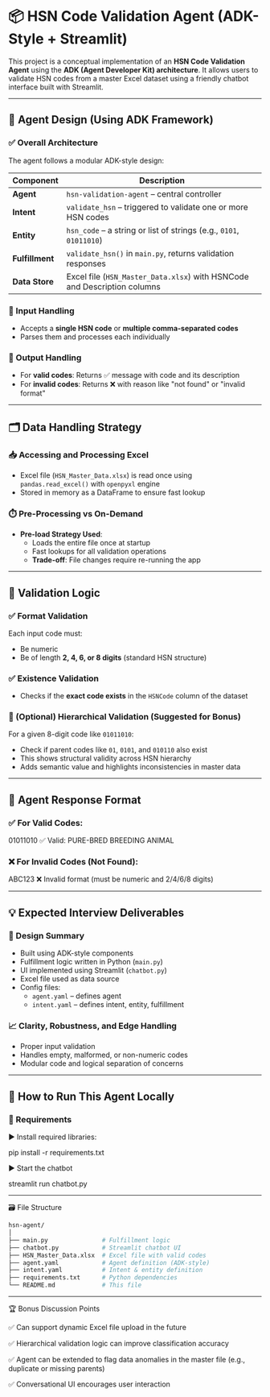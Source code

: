 # 📦 HSN Code Validation Agent (ADK-Style + Streamlit)

This project is a conceptual implementation of an **HSN Code Validation Agent** using the **ADK (Agent Developer Kit) architecture**. It allows users to validate HSN codes from a master Excel dataset using a friendly chatbot interface built with Streamlit.

---

## 🧠 Agent Design (Using ADK Framework)

### ✅ Overall Architecture

The agent follows a modular ADK-style design:

| Component       | Description |
|----------------|-------------|
| **Agent**       | `hsn-validation-agent` – central controller |
| **Intent**      | `validate_hsn` – triggered to validate one or more HSN codes |
| **Entity**      | `hsn_code` – a string or list of strings (e.g., `0101`, `01011010`) |
| **Fulfillment** | `validate_hsn()` in `main.py`, returns validation responses |
| **Data Store**  | Excel file (`HSN_Master_Data.xlsx`) with HSNCode and Description columns |

### 🧾 Input Handling

- Accepts a **single HSN code** or **multiple comma-separated codes**
- Parses them and processes each individually

### 🧾 Output Handling

- For **valid codes**: Returns ✅ message with code and its description
- For **invalid codes**: Returns ❌ with reason like "not found" or "invalid format"

---

## 🗂️ Data Handling Strategy

### 📥 Accessing and Processing Excel

- Excel file (`HSN_Master_Data.xlsx`) is read once using `pandas.read_excel()` with `openpyxl` engine
- Stored in memory as a DataFrame to ensure fast lookup

### ⏱️ Pre-Processing vs On-Demand

- **Pre-load Strategy Used**:
  - Loads the entire file once at startup
  - Fast lookups for all validation operations
  - **Trade-off**: File changes require re-running the app

---

## 🧪 Validation Logic

### ✅ Format Validation

Each input code must:
- Be numeric
- Be of length **2, 4, 6, or 8 digits** (standard HSN structure)

### ✅ Existence Validation

- Checks if the **exact code exists** in the `HSNCode` column of the dataset

### 🌲 (Optional) Hierarchical Validation (Suggested for Bonus)

For a given 8-digit code like `01011010`:
- Check if parent codes like `01`, `0101`, and `010110` also exist
- This shows structural validity across HSN hierarchy
- Adds semantic value and highlights inconsistencies in master data

---

## 💬 Agent Response Format

### ✅ For Valid Codes:
01011010 ✅ Valid: PURE-BRED BREEDING ANIMAL



### ❌ For Invalid Codes (Not Found):
ABC123 ❌ Invalid format (must be numeric and 2/4/6/8 digits)





---

## 💡 Expected Interview Deliverables

### 🧩 Design Summary

- Built using ADK-style components
- Fulfillment logic written in Python (`main.py`)
- UI implemented using Streamlit (`chatbot.py`)
- Excel file used as data source
- Config files:
  - `agent.yaml` – defines agent
  - `intent.yaml` – defines intent, entity, fulfillment

### 📈 Clarity, Robustness, and Edge Handling

- Proper input validation
- Handles empty, malformed, or non-numeric codes
- Modular code and logical separation of concerns

---

## 🚀 How to Run This Agent Locally

### 🔧 Requirements

▶️ Install required libraries:

pip install -r requirements.txt

▶️ Start the chatbot

streamlit run chatbot.py

---

🗃️ File Structure

```bash
hsn-agent/
│
├── main.py               # Fulfillment logic
├── chatbot.py            # Streamlit chatbot UI
├── HSN_Master_Data.xlsx  # Excel file with valid codes
├── agent.yaml            # Agent definition (ADK-style)
├── intent.yaml           # Intent & entity definition
├── requirements.txt      # Python dependencies
└── README.md             # This file

```
---

🏆 Bonus Discussion Points

✅ Can support dynamic Excel file upload in the future

✅ Hierarchical validation logic can improve classification accuracy

✅ Agent can be extended to flag data anomalies in the master file (e.g., duplicate or missing parents)

✅ Conversational UI encourages user interaction
